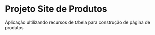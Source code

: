 # Projeto Site de Produtos
Aplicação ultilizando recursos de tabela para construção de página de produtos

